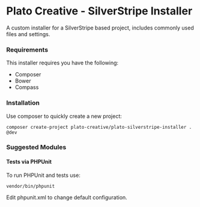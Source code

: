# Plato Creative - SilverStripe Installer #
A custom installer for a SilverStripe based project, includes commonly used files and settings.

### Requirements ###
This installer requires you have the following:
- Composer
- Bower
- Compass

### Installation ###
Use composer to quickly create a new project:
```
composer create-project plato-creative/plato-silverstripe-installer . @dev
```

### Suggested Modules ###

#### Tests via PHPUnit ####
To run PHPUnit and tests use:
```cli
vendor/bin/phpunit
```
Edit phpunit.xml to change default configuration.
